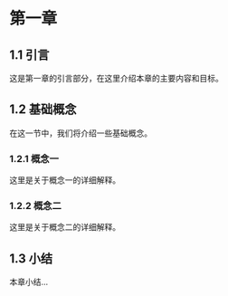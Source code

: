 # 第一章

## 1.1 引言

这是第一章的引言部分，在这里介绍本章的主要内容和目标。

## 1.2 基础概念

在这一节中，我们将介绍一些基础概念。

### 1.2.1 概念一

这里是关于概念一的详细解释。

### 1.2.2 概念二

这里是关于概念二的详细解释。

## 1.3 小结

本章小结...